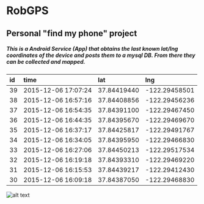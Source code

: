 # RobGPS
## Personal "find my phone" project

##### This is a Android Service (App) that obtains the last known lat/lng coordinates of the device and posts them to a mysql DB.  From there they can be collected and mapped.


| id | time                | lat         | lng           |
|:---|:--------------------|:------------|:--------------|
| 39 | 2015-12-06 17:07:24 | 37.84419440 | -122.29458501 |
| 38 | 2015-12-06 16:57:16 | 37.84408856 | -122.29456236 |
| 37 | 2015-12-06 16:54:35 | 37.84391100 | -122.29467450 |
| 36 | 2015-12-06 16:44:35 | 37.84395670 | -122.29469670 |
| 35 | 2015-12-06 16:37:17 | 37.84425817 | -122.29491767 |
| 34 | 2015-12-06 16:34:05 | 37.84395950 | -122.29466830 |
| 33 | 2015-12-06 16:27:06 | 37.84450213 | -122.29517534 |
| 32 | 2015-12-06 16:19:18 | 37.84393310 | -122.29469220 |
| 31 | 2015-12-06 16:15:53 | 37.84439217 | -122.29412430 |
| 30 | 2015-12-06 16:09:18 | 37.84387050 | -122.29468830 |

![alt text](http://i.imgur.com/4OiFMJ9.png "Lat/Lng to Google Maps")


